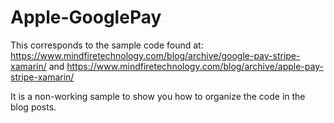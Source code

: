 # Apple-GooglePay

This corresponds to the sample code found at:
https://www.mindfiretechnology.com/blog/archive/google-pay-stripe-xamarin/
and 
https://www.mindfiretechnology.com/blog/archive/apple-pay-stripe-xamarin/

It is a non-working sample to show you how to organize the code in the blog posts.
